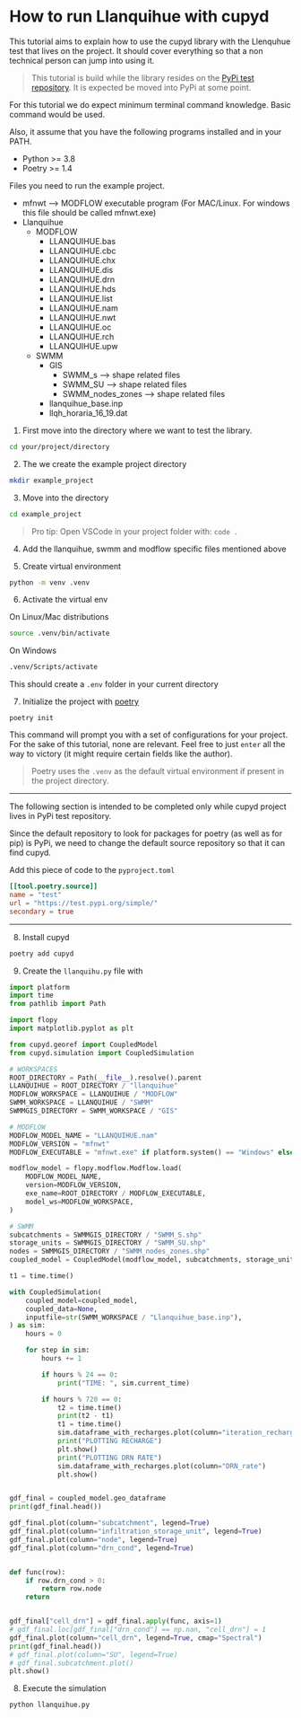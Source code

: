 # How to run Llanquihue with cupyd

This tutorial aims to explain how to use the cupyd library with the Llenquhue test that lives on the project.
It should cover everything so that a non technical person can jump into using it.

> This tutorial is build while the library resides on the [PyPi test repository](https://test.pypi.org/). It is expected be moved into PyPi at some point.

For this tutorial we do expect minimum terminal command knowledge. Basic command would be used.

Also, it assume that you have the following programs installed and in your PATH.

- Python >= 3.8
- Poetry >= 1.4


Files you need to run the example project.
- mfnwt --> MODFLOW executable program (For MAC/Linux. For windows this file should be called mfnwt.exe)
- Llanquihue
  - MODFLOW
    - LLANQUIHUE.bas
    - LLANQUIHUE.cbc
    - LLANQUIHUE.chx
    - LLANQUIHUE.dis
    - LLANQUIHUE.drn
    - LLANQUIHUE.hds
    - LLANQUIHUE.list
    - LLANQUIHUE.nam
    - LLANQUIHUE.nwt
    - LLANQUIHUE.oc
    - LLANQUIHUE.rch
    - LLANQUIHUE.upw
  - SWMM
    - GIS
      - SWMM_s --> shape related files
      - SWMM_SU --> shape related files
      - SWMM_nodes_zones --> shape related files
    - llanquihue_base.inp
    - llqh_horaria_16_19.dat

1. First move into the directory where we want to test the library.
   
```bash
cd your/project/directory
```

2. The we create the example project directory

```bash
mkdir example_project
```

3. Move into the directory

```bash
cd example_project
```

> Pro tip: Open VSCode in your project folder with: `code .`

4. Add the llanquihue, swmm and modflow specific files mentioned above

5. Create virtual environment

```bash
python -m venv .venv
```

6. Activate the virtual env

On Linux/Mac distributions
```bash
source .venv/bin/activate 
```

On Windows
```bash
.venv/Scripts/activate
```

This should create a `.env` folder in your current directory

7. Initialize the project with [poetry](https://python-poetry.org/docs/)

```
poetry init
```
This command will prompt you with a set of configurations for your project. For the sake of this tutorial, none are relevant. Feel free to just `enter` all the way to victory (it might require certain fields like the author).

> Poetry uses the `.venv` as the default virtual environment if present in the project directory.

--------------------------------------------------------------------
The following section is intended to be completed only while cupyd project lives in PyPi test repository.

Since the default repository to look for packages for poetry (as well as for pip) is PyPi, we need to change the default source repository so that it can find cupyd.

Add this piece of code to the `pyproject.toml`

```toml
[[tool.poetry.source]]
name = "test"
url = "https://test.pypi.org/simple/"
secondary = true
```
--------------------------------------------------------------------

8. Install cupyd

```bash
poetry add cupyd
```

9. Create the `llanquihu.py` file with

```python
import platform
import time
from pathlib import Path

import flopy
import matplotlib.pyplot as plt

from cupyd.georef import CoupledModel
from cupyd.simulation import CoupledSimulation

# WORKSPACES
ROOT_DIRECTORY = Path(__file__).resolve().parent
LLANQUIHUE = ROOT_DIRECTORY / "llanquihue"
MODFLOW_WORKSPACE = LLANQUIHUE / "MODFLOW"
SWMM_WORKSPACE = LLANQUIHUE / "SWMM"
SWMMGIS_DIRECTORY = SWMM_WORKSPACE / "GIS"

# MODFLOW
MODFLOW_MODEL_NAME = "LLANQUIHUE.nam"
MODFLOW_VERSION = "mfnwt"
MODFLOW_EXECUTABLE = "mfnwt.exe" if platform.system() == "Windows" else "mfnwt"

modflow_model = flopy.modflow.Modflow.load(
    MODFLOW_MODEL_NAME,
    version=MODFLOW_VERSION,
    exe_name=ROOT_DIRECTORY / MODFLOW_EXECUTABLE,
    model_ws=MODFLOW_WORKSPACE,
)

# SWMM
subcatchments = SWMMGIS_DIRECTORY / "SWMM_S.shp"
storage_units = SWMMGIS_DIRECTORY / "SWMM_SU.shp"
nodes = SWMMGIS_DIRECTORY / "SWMM_nodes_zones.shp"
coupled_model = CoupledModel(modflow_model, subcatchments, storage_units, nodes)

t1 = time.time()

with CoupledSimulation(
    coupled_model=coupled_model,
    coupled_data=None,
    inputfile=str(SWMM_WORKSPACE / "Llanquihue_base.inp"),
) as sim:
    hours = 0

    for step in sim:
        hours += 1

        if hours % 24 == 0:
            print("TIME: ", sim.current_time)

        if hours % 720 == 0:
            t2 = time.time()
            print(t2 - t1)
            t1 = time.time()
            sim.dataframe_with_recharges.plot(column="iteration_recharge")
            print("PLOTTING RECHARGE")
            plt.show()
            print("PLOTTING DRN RATE")
            sim.dataframe_with_recharges.plot(column="DRN_rate")
            plt.show()


gdf_final = coupled_model.geo_dataframe
print(gdf_final.head())

gdf_final.plot(column="subcatchment", legend=True)
gdf_final.plot(column="infiltration_storage_unit", legend=True)
gdf_final.plot(column="node", legend=True)
gdf_final.plot(column="drn_cond", legend=True)


def func(row):
    if row.drn_cond > 0:
        return row.node
    return


gdf_final["cell_drn"] = gdf_final.apply(func, axis=1)
# gdf_final.loc[gdf_final["drn_cond"] == np.nan, "cell_drn"] = 1
gdf_final.plot(column="cell_drn", legend=True, cmap="Spectral")
print(gdf_final.head())
# gdf_final.plot(column="SU", legend=True)
# gdf_final.subcatchment.plot()
plt.show()
```

8. Execute the simulation

```bash
python llanquihue.py
```
